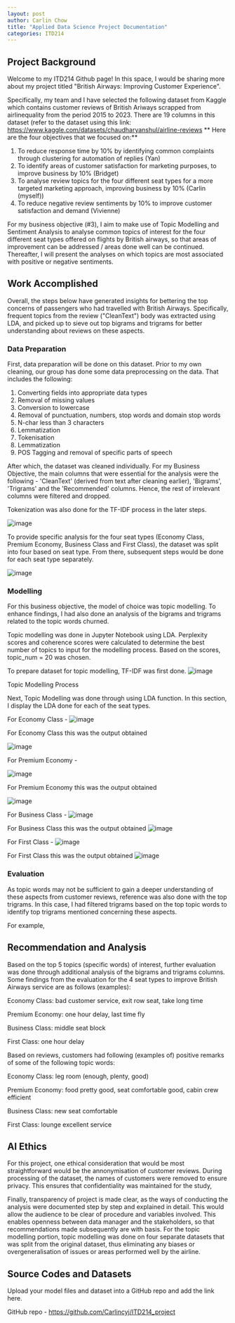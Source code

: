 ```yaml
---
layout: post
author: Carlin Chow
title: "Applied Data Science Project Documentation"
categories: ITD214
---
```

## Project Background
Welcome to my ITD214 Github page! In this space, I would be sharing more about my project titled "British Airways: Improving Customer Experience".

Specifically, my team and I have selected the following dataset from Kaggle which contains customer reviews of British Ariways scrapped from airlinequality from the period 2015 to 2023. There are 19 columns in this dataset (refer to the dataset using this link: https://www.kaggle.com/datasets/chaudharyanshul/airline-reviews
**
Here are the four objectives that we focused on:**
1. To reduce response time by 10% by identifying common complaints through clustering for automation of replies (Yan)
2. To identify areas of customer satisfaction for marketing purposes, to improve business by 10% (Bridget)
3. To analyse review topics for the four different seat types for a more targeted marketing approach, improving business by 10% (Carlin (myself))
4. To reduce negative review sentiments by 10% to improve customer satisfaction and demand (Vivienne)

For my business objective (#3), I aim to make use of Topic Modelling and Sentiment Analysis to analyse common topics of interest for the four different seat types offered on flights by British airways, so that areas of improvement can be addressed / areas done well can be continued. Thereafter, I will present the analyses on which topics are most associated with positive or negative sentiments. 

## Work Accomplished
Overall, the steps below have generated insights for bettering the top concerns of passengers who had travelled with British Airways. Specifically, frequent topics from the review ("CleanText") body was extracted using LDA, and picked up to sieve out top bigrams and trigrams for better understanding about reviews on these aspects. 

### Data Preparation
  First, data preparation will be done on this dataset. Prior to my own cleaning, our group has done some data preprocessing on the data. That includes the following:
1. Converting fields into appropriate data types
2. Removal of missing values
3. Conversion to lowercase
4. Removal of punctuation, numbers, stop words and domain stop words
5. N-char less than 3 characters
6. Lemmatization
7. Tokenisation
8. Lemmatization
9. POS Tagging and removal of specific parts of speech

After which, the dataset was cleaned individually. For my Business Objective, the main columns that were essential for the analysis were the following - 'CleanText' (derived from text after cleaning earlier), 'Bigrams', 'Trigrams' and the 'Recommended' columns. Hence, the rest of irrelevant columns were filtered and dropped. 

Tokenization was also done for the TF-IDF process in the later steps.

![image](https://github.com/user-attachments/assets/3dc7797f-a727-4373-b4db-eccde2b12d47)


To provide specific analysis for the four seat types (Economy Class, Premium Economy, Business Class and First Class), the dataset was split into four based on seat type. From there, subsequent steps would be done for each seat type separately.

![image](https://github.com/user-attachments/assets/ee1e1de6-cffd-4048-ac9e-5a0e3a2d276b)


### Modelling
For this business objective, the model of choice was topic modelling. To enhance findings, I had also done an analysis of the bigrams and trigrams related to the topic words churned. 

Topic modelling was done in Jupyter Notebook using LDA. Perplexity scores and coherence scores were calculated to determine the best number of topics to input for the modelling process. Based on the scores, topic_num = 20 was chosen. 

To prepare dataset for topic modelling, TF-IDF was first done.
![image](https://github.com/user-attachments/assets/a64cb410-4154-438a-82f0-75bba90580f6)






Topic Modelling Process

Next, Topic Modelling was done through using LDA function. In this section, I display the LDA done for each of the seat types. 

For Economy Class - 
![image](https://github.com/user-attachments/assets/7bbd2fc5-4661-4a91-905e-3e3dde653a2e)


For Economy Class this was the output obtained

![image](https://github.com/user-attachments/assets/0a64196a-94f7-4622-8f4e-2ce1f54d01ba)

For Premium Economy - 

![image](https://github.com/user-attachments/assets/f0eb14c5-7ccb-4a2d-bfa9-6571a1dc78d8)


For Premium Economy this was the output obtained

![image](https://github.com/user-attachments/assets/d1d0336d-6299-416f-ae08-898f3ab83878)


For Business Class - 
![image](https://github.com/user-attachments/assets/077fffdd-d829-4824-be5b-2aa8595ce9ea)


For Business Class this was the output obtained
![image](https://github.com/user-attachments/assets/14d18817-fc06-4a9d-9b9f-38b9decf89de)


For First Class - 
![image](https://github.com/user-attachments/assets/d902a7b8-02c4-465a-8e3d-e6e44c9ed418)


For First Class this was the output obtained
![image](https://github.com/user-attachments/assets/8d6797ae-1100-4a71-a226-7e5923a2b1f5)

### Evaluation
As topic words may not be sufficient to gain a deeper understanding of these aspects from customer reviews, reference was also done with the top trigrams. In this case, I had filtered trigrams based on the top topic words to identify top trigrams mentioned concerning these aspects. 

For example, 



## Recommendation and Analysis
Based on the top 5 topics (specific words) of interest, further evaluation was done through additional analysis of the bigrams and trigrams columns. Some findings from the evaluation for the 4 seat types to improve British Airways service are as follows (examples):

Economy Class: bad customer service, exit row seat, take long time

Premium Economy: one hour delay, last time fly

Business Class: middle seat block

First Class: one hour delay


Based on reviews, customers had following (examples of) positive remarks of some of the following topic words:

Economy Class: leg room (enough, plenty, good)

Premium Economy: food pretty good, seat comfortable good, cabin crew efficient

Business Class: new seat comfortable

First Class: lounge excellent service



## AI Ethics
For this project, one ethical consideration that would be most straightforward would be the annonymisation of customer reviews. During processing of the dataset, the names of customers were removed to ensure privacy. This ensures that confidentiality was maintained for the study,

Finally, transparency of project is made clear, as the ways of conducting the analysis were documented step by step and explained in detail. This would allow the audience to be clear of procedure and variables involved. This enables openness between data manager and the stakeholders, so that recommendations made subsequently are with basis. For the topic modelling portion, topic modelling was done on four separate datasets that was split from the original dataset, thus eliminating any biases or overgeneralisation of issues or areas performed well by the airline. 

## Source Codes and Datasets
Upload your model files and dataset into a GitHub repo and add the link here. 

GitHub repo - https://github.com/Carlincyj/ITD214_project
